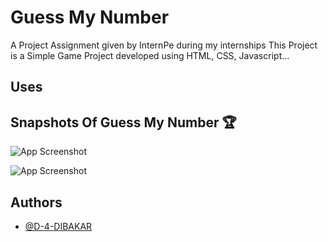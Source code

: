 
# Guess My Number

A Project Assignment given by InternPe during my internships 
This Project is a Simple Game Project developed using HTML, CSS, Javascript...



## Uses 
## Snapshots Of Guess My Number 🏆

![App Screenshot](https://via.placeholder.com/468x300?text=App+Screenshot+Here)

![App Screenshot](https://via.placeholder.com/468x300?text=App+Screenshot+Here)


## Authors

- [@D-4-DIBAKAR](https://github.com/D-4-DIBAKAR)

